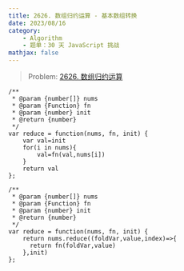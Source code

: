 ```yaml
---
title: 2626. 数组归约运算 - 基本数组转换
date: 2023/08/16
category: 
    - Algorithm
    - 题单：30 天 JavaScript 挑战
mathjax: false
---
```


> Problem: [2626. 数组归约运算](https://leetcode.cn/problems/array-reduce-transformation/description/)

```JS
/**
 * @param {number[]} nums
 * @param {Function} fn
 * @param {number} init
 * @return {number}
 */
var reduce = function(nums, fn, init) {
    var val=init
    for(i in nums){
        val=fn(val,nums[i])
    }
    return val
};
```

```JS
/**
 * @param {number[]} nums
 * @param {Function} fn
 * @param {number} init
 * @return {number}
 */
var reduce = function(nums, fn, init) {
    return nums.reduce((foldVar,value,index)=>{
      return fn(foldVar,value)
    },init)
};
```